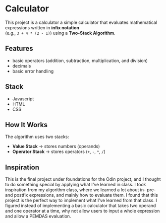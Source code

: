 # Calculator

This project is a calculator a simple calculator that evaluates mathematical expressions written in **infix notation**  
(e.g., `3 + 4 * (2 - 1)`) using a **Two-Stack Algorithm**.

## Features

- basic operators (addition, subtraction, multiplication, and division)
- decimals
- basic error handling

## Stack

- Javascript
- HTML
- CSS

## How It Works

The algorithm uses two stacks:

- **Value Stack** → stores numbers (operands)
- **Operator Stack** → stores operators (`+`, `-`, `*`, `/`)

## Inspiration 
This is the final project under foundations for the Odin project, and I thought to do something special by applying what I've learned in class. I took inspiration from my algorithm class, where we learned a lot about in- pre- and postfix expressions, and mainly how to evaluate them. I found that this project is the perfect way to implement what I've learned from that class. I figured instead of implementing a basic calculator that takes two operand and one operator at a time, why not allow users to input a whole expression and allow a PEMDAS evaluation. 
